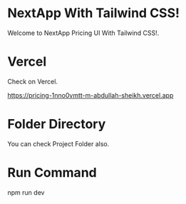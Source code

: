 # NextApp With Tailwind CSS!

Welcome to NextApp Pricing UI With Tailwind CSS!.

# Vercel

Check on Vercel.

https://pricing-1nno0vmtt-m-abdullah-sheikh.vercel.app

# Folder Directory 

You can check Project Folder also.

# Run Command

npm run dev 